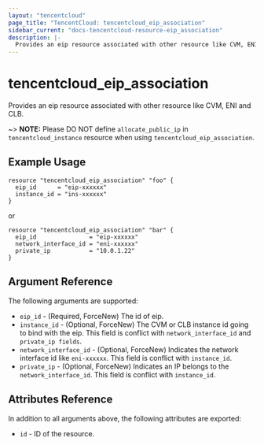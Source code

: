 ```yaml
---
layout: "tencentcloud"
page_title: "TencentCloud: tencentcloud_eip_association"
sidebar_current: "docs-tencentcloud-resource-eip_association"
description: |-
  Provides an eip resource associated with other resource like CVM, ENI and CLB.
---
```


# tencentcloud_eip_association

Provides an eip resource associated with other resource like CVM, ENI and CLB.

~> **NOTE:** Please DO NOT define `allocate_public_ip` in `tencentcloud_instance` resource when using `tencentcloud_eip_association`.

## Example Usage

```hcl
resource "tencentcloud_eip_association" "foo" {
  eip_id      = "eip-xxxxxx"
  instance_id = "ins-xxxxxx"
}
```

or

```hcl
resource "tencentcloud_eip_association" "bar" {
  eip_id               = "eip-xxxxxx"
  network_interface_id = "eni-xxxxxx"
  private_ip           = "10.0.1.22"
}
```

## Argument Reference

The following arguments are supported:

* `eip_id` - (Required, ForceNew) The id of eip.
* `instance_id` - (Optional, ForceNew) The CVM or CLB instance id going to bind with the eip. This field is conflict with `network_interface_id` and `private_ip fields`.
* `network_interface_id` - (Optional, ForceNew) Indicates the network interface id like `eni-xxxxxx`. This field is conflict with `instance_id`.
* `private_ip` - (Optional, ForceNew) Indicates an IP belongs to the `network_interface_id`. This field is conflict with `instance_id`.

## Attributes Reference

In addition to all arguments above, the following attributes are exported:

* `id` - ID of the resource.



